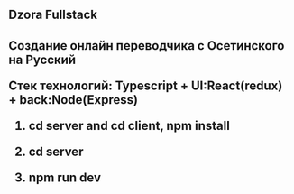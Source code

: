 <h2>Dzora Fullstack <h2>


Создание онлайн переводчика с Осетинского на Русский

Стек технологий:
Typescript + UI:React(redux) + back:Node(Express) 

  
1) cd server and cd client, npm install
  
2) cd server
3) npm run dev

